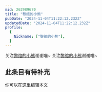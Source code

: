 ```yaml
---
mid: 262989670
title: "黎绾的小熊"
pubDate: "2024-11-04T11:22:12.232Z"
updatedDate: "2024-11-04T11:22:12.232Z"
profile:
  {
    Nickname: ["黎绾的小熊"],
  }
---
```


关注[黎绾的小熊](https://space.bilibili.com/262989670)谢谢喵~ 关注[黎绾的小熊](https://space.bilibili.com/262989670)谢谢喵~

## 此条目有待补充
你可以在[这里](https://github.com/Yuhanawa/VTuber.ICU-Content/edit/master/v/黎绾的小熊/index.md)编辑本文
